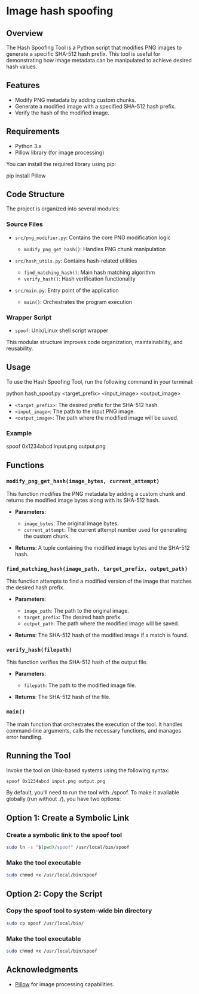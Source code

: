 # Image hash spoofing

## Overview

The Hash Spoofing Tool is a Python script that modifies PNG images to generate a specific SHA-512 hash prefix. This tool is useful for demonstrating how image metadata can be manipulated to achieve desired hash values.

## Features

- Modify PNG metadata by adding custom chunks.
- Generate a modified image with a specified SHA-512 hash prefix.
- Verify the hash of the modified image.

## Requirements

- Python 3.x
- Pillow library (for image processing)

You can install the required library using pip:

pip install Pillow

## Code Structure

The project is organized into several modules:

### Source Files
- `src/png_modifier.py`: Contains the core PNG modification logic
  - `modify_png_get_hash()`: Handles PNG chunk manipulation
  
- `src/hash_utils.py`: Contains hash-related utilities
  - `find_matching_hash()`: Main hash matching algorithm
  - `verify_hash()`: Hash verification functionality
  
- `src/main.py`: Entry point of the application
  - `main()`: Orchestrates the program execution

### Wrapper Script
- `spoof`: Unix/Linux shell script wrapper


This modular structure improves code organization, maintainability, and reusability.

## Usage

To use the Hash Spoofing Tool, run the following command in your terminal:

python hash_spoof.py <target_prefix> <input_image> <output_image>

- `<target_prefix>`: The desired prefix for the SHA-512 hash.
- `<input_image>`: The path to the input PNG image.
- `<output_image>`: The path where the modified image will be saved.

### Example

spoof 0x1234abcd input.png output.png

## Functions

### `modify_png_get_hash(image_bytes, current_attempt)`

This function modifies the PNG metadata by adding a custom chunk and returns the modified image bytes along with its SHA-512 hash.

- **Parameters**:
  - `image_bytes`: The original image bytes.
  - `current_attempt`: The current attempt number used for generating the custom chunk.

- **Returns**: A tuple containing the modified image bytes and the SHA-512 hash.

### `find_matching_hash(image_path, target_prefix, output_path)`

This function attempts to find a modified version of the image that matches the desired hash prefix.

- **Parameters**:
  - `image_path`: The path to the original image.
  - `target_prefix`: The desired hash prefix.
  - `output_path`: The path where the modified image will be saved.

- **Returns**: The SHA-512 hash of the modified image if a match is found.

### `verify_hash(filepath)`

This function verifies the SHA-512 hash of the output file.

- **Parameters**:
  - `filepath`: The path to the modified image file.

- **Returns**: The SHA-512 hash of the file.

### `main()`

The main function that orchestrates the execution of the tool. It handles command-line arguments, calls the necessary functions, and manages error handling.

## Running the Tool

Invoke the tool on Unix-based systems using the following syntax:

```bash
spoof 0x1234abcd input.png output.png
```

By default, you'll need to run the tool with ./spoof. To make it available globally (run without ./), you have two options:

## Option 1: Create a Symbolic Link

### Create a symbolic link to the spoof tool
```bash
sudo ln -s "$(pwd)/spoof" /usr/local/bin/spoof
```
### Make the tool executable
```bash
sudo chmod +x /usr/local/bin/spoof
```

## Option 2: Copy the Script
### Copy the spoof tool to system-wide bin directory
```bash
sudo cp spoof /usr/local/bin/
```
### Make the tool executable
```bash
sudo chmod +x /usr/local/bin/spoof
```
## Acknowledgments

- [Pillow](https://python-pillow.org/) for image processing capabilities.
